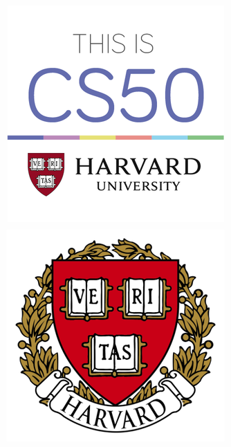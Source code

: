 
<p align="center">
  <img src="https://raw.githubusercontent.com/sarasoll/CS50x/main/cs50-1.png" />
</p>


<p align="center">
  <img src="https://raw.githubusercontent.com/sarasoll/CS50x/main/harvard-logo-transparent.png" />
</p>
